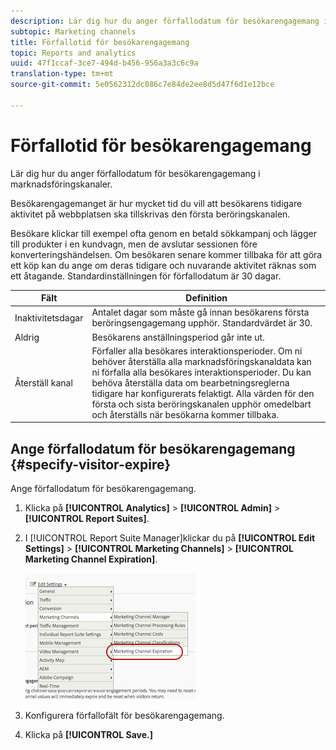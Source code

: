 ```yaml
---
description: Lär dig hur du anger förfallodatum för besökarengagemang i marknadsföringskanaler.
subtopic: Marketing channels
title: Förfallotid för besökarengagemang
topic: Reports and analytics
uuid: 47f1ccaf-3ce7-494d-b456-956a3a3c6c9a
translation-type: tm+mt
source-git-commit: 5e0562312dc086c7e84de2ee8d5d47f6d1e12bce

---
```



# Förfallotid för besökarengagemang

Lär dig hur du anger förfallodatum för besökarengagemang i marknadsföringskanaler.

Besökarengagemanget är hur mycket tid du vill att besökarens tidigare aktivitet på webbplatsen ska tillskrivas den första beröringskanalen.

Besökare klickar till exempel ofta genom en betald sökkampanj och lägger till produkter i en kundvagn, men de avslutar sessionen före konverteringshändelsen. Om besökaren senare kommer tillbaka för att göra ett köp kan du ange om deras tidigare och nuvarande aktivitet räknas som ett åtagande. Standardinställningen för förfallodatum är 30 dagar.

| Fält | Definition |
|--- |--- |
| Inaktivitetsdagar | Antalet dagar som måste gå innan besökarens första beröringsengagemang upphör. Standardvärdet är 30. |
| Aldrig | Besökarens anställningsperiod går inte ut. |
| Återställ kanal | Förfaller alla besökares interaktionsperioder.  Om ni behöver återställa alla marknadsföringskanaldata kan ni förfalla alla besökares interaktionsperioder. Du kan behöva återställa data om bearbetningsreglerna tidigare har konfigurerats felaktigt. Alla värden för den första och sista beröringskanalen upphör omedelbart och återställs när besökarna kommer tillbaka. |

## Ange förfallodatum för besökarengagemang {#specify-visitor-expire}

Ange förfallodatum för besökarengagemang.

1. Klicka på **[!UICONTROL Analytics]** > **[!UICONTROL Admin]** > **[!UICONTROL Report Suites]**.
1. I [!UICONTROL Report Suite Manager]klickar du på **[!UICONTROL Edit Settings]** > **[!UICONTROL Marketing Channels]** > **[!UICONTROL Marketing Channel Expiration]**.

   ![](assets/mchannel_expiration.png)

1. Konfigurera förfallofält för besökarengagemang.
1. Klicka på **[!UICONTROL Save.]**
